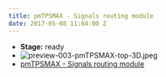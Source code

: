 ```yaml
---
title: pmTPSMAX - Signals routing module
date: 2017-05-08 11:04:00 Z
---
```


* **Stage:** ready
* ![preview-003-pmTPSMAX-top-3D.jpeg](/uploads/pmTPSMAX/preview-003-pmTPSMAX-top-3D.jpeg)
* [pmTPSMAX - Signals routing module](/originals/pmtpsmax/)